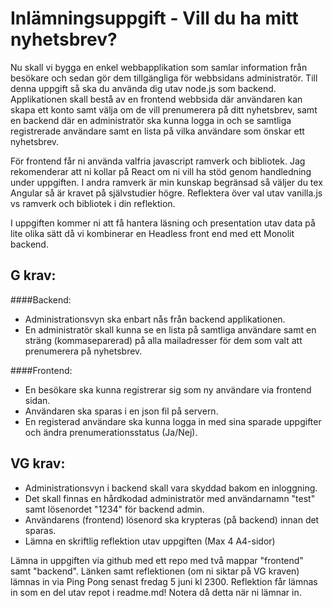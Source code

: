 # Inlämningsuppgift - Vill du ha mitt nyhetsbrev?

Nu skall vi bygga en enkel webbapplikation som samlar information från besökare och sedan gör dem tillgängliga för webbsidans administratör. 
Till denna uppgift så ska du använda dig utav node.js som backend.
Applikationen skall bestå av en frontend webbsida där användaren kan skapa ett konto samt välja om de vill prenumerera på ditt nyhetsbrev, samt en backend där en administratör ska kunna logga in och se samtliga registrerade användare samt en lista på vilka användare som önskar ett nyhetsbrev.

För frontend får ni använda valfria javascript ramverk och bibliotek. Jag rekomenderar att ni kollar på React om ni vill ha stöd genom handledning under uppgiften. 
I andra ramverk är min kunskap begränsad så väljer du tex Angular så är kravet på självstudier högre. Reflektera över val utav vanilla.js vs ramverk och bibliotek i din reflektion.

I uppgiften kommer ni att få hantera läsning och presentation utav data på lite olika sätt då vi kombinerar en Headless front end med ett Monolit backend. 


## G krav:

####Backend:
* Administrationsvyn ska enbart nås från backend applikationen. 
* En administratör skall kunna se en lista på samtliga användare samt en sträng (kommaseparerad) på alla mailadresser för dem som valt att prenumerera på nyhetsbrev.

####Frontend:
* En besökare ska kunna registrerar sig som ny användare via frontend sidan.
* Användaren ska sparas i en json fil på servern. 
* En registerad användare ska kunna logga in med sina sparade uppgifter och ändra prenumerationsstatus (Ja/Nej).


## VG krav:

* Administrationsvyn i backend skall vara skyddad bakom en inloggning.
* Det skall finnas en hårdkodad administratör med användarnamn "test" samt lösenordet "1234" för backend admin.
* Användarens (frontend) lösenord ska krypteras (på backend) innan det sparas.
* Lämna en skriftlig reflektion utav uppgiften (Max 4 A4-sidor)


Lämna in uppgiften via github med ett repo med två mappar "frontend" samt "backend".
Länken samt reflektionen (om ni siktar på VG kraven) lämnas in via Ping Pong senast fredag 5 juni kl 2300. 
Reflektion får lämnas in som en del utav repot i readme.md! Notera då detta när ni lämnar in.
